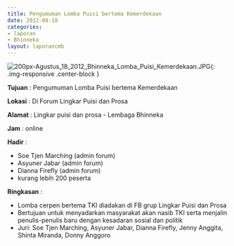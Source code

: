 ```yaml
---
title: Pengumuman Lomba Puisi bertema Kemerdekaan
date: 2012-08-18
categories:
- laporan
- Bhinneka
layout: laporancmb
---
```

	
![200px-Agustus_18_2012_Bhinneka_Lomba_Puisi_Kemerdekaan.JPG](/uploads/200px-Agustus_18_2012_Bhinneka_Lomba_Puisi_Kemerdekaan.JPG){: .img-responsive .center-block }	
	
**Tujuan** :	Pengumuman Lomba Puisi bertema Kemerdekaan
	
**Lokasi** :	Di Forum Lingkar Puisi dan Prosa
	
**Alamat** : 	Lingkar puisi dan prosa - Lembaga Bhinneka
	
**Jam** :	online
	
**Hadir** :	
*	Soe Tjen Marching (admin forum)
*	Asyuner Jabar (admin forum)
*	Dianna Firefly (admin forum)
*	kurang lebih 200 peserta

**Ringkasan** :	
*	Lomba cerpen bertema TKI diadakan di FB grup Lingkar Puisi dan Prosa
*	Bertujuan untuk menyadarkan masyarakat akan nasib TKI serta menjalin penulis-penulis baru dengan kesadaran sosial dan politik
*	Juri: Soe Tjen Marching, Asyuner Jabar, Dianna Firefly, Jenny Anggita, Shinta Miranda, Donny Anggoro
